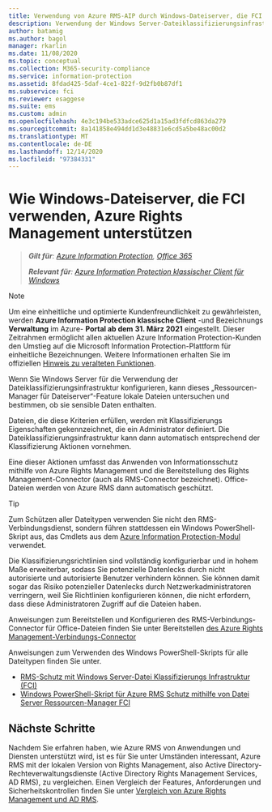 ```yaml
---
title: Verwendung von Azure RMS-AIP durch Windows-Dateiserver, die FCI unterstützen
description: Verwendung der Windows Server-Dateiklassifizierungsinfrastruktur mit Azure RMS, wenn Sie den RMS-Connector für den automatischen Schutz von Office-Dokumenten bereitstellen.
author: batamig
ms.author: bagol
manager: rkarlin
ms.date: 11/08/2020
ms.topic: conceptual
ms.collection: M365-security-compliance
ms.service: information-protection
ms.assetid: 8fdad425-5daf-4ce1-822f-9d2fb0b87df1
ms.subservice: fci
ms.reviewer: esaggese
ms.suite: ems
ms.custom: admin
ms.openlocfilehash: 4e3c194be533adce625d1a15ad3fdfcd863da279
ms.sourcegitcommit: 8a141858e494dd1d3e48831e6cd5a5be48ac00d2
ms.translationtype: MT
ms.contentlocale: de-DE
ms.lasthandoff: 12/14/2020
ms.locfileid: "97384331"
---
```

# <a name="how-windows-file-servers-that-use-fci-support-azure-rights-management"></a>Wie Windows-Dateiserver, die FCI verwenden, Azure Rights Management unterstützen

>***Gilt für**: [Azure Information Protection](https://azure.microsoft.com/pricing/details/information-protection), [Office 365](https://download.microsoft.com/download/E/C/F/ECF42E71-4EC0-48FF-AA00-577AC14D5B5C/Azure_Information_Protection_licensing_datasheet_EN-US.pdf)*
>
>***Relevant für**: [Azure Information Protection klassischer Client für Windows](faqs.md#whats-the-difference-between-the-azure-information-protection-classic-and-unified-labeling-clients)*

>[!NOTE] 
> Um eine einheitliche und optimierte Kundenfreundlichkeit zu gewährleisten, werden **Azure Information Protection klassische Client** -und Bezeichnungs **Verwaltung** im Azure- **Portal ab dem** **31. März 2021** eingestellt. Dieser Zeitrahmen ermöglicht allen aktuellen Azure Information Protection-Kunden den Umstieg auf die Microsoft Information Protection-Plattform für einheitliche Bezeichnungen. Weitere Informationen erhalten Sie im offiziellen [Hinweis zu veralteten Funktionen](https://aka.ms/aipclassicsunset).

Wenn Sie Windows Server für die Verwendung der Dateiklassifizierungsinfrastruktur konfigurieren, kann dieses „Ressourcen-Manager für Dateiserver“-Feature lokale Dateien untersuchen und bestimmen, ob sie sensible Daten enthalten. 

Dateien, die diese Kriterien erfüllen, werden mit Klassifizierungs Eigenschaften gekennzeichnet, die ein Administrator definiert. Die Dateiklassifizierungsinfrastruktur kann dann automatisch entsprechend der Klassifizierung Aktionen vornehmen. 

Eine dieser Aktionen umfasst das Anwenden von Informationsschutz mithilfe von Azure Rights Management und die Bereitstellung des Rights Management-Connector (auch als RMS-Connector bezeichnet). Office-Dateien werden von Azure RMS dann automatisch geschützt.

> [!TIP]
> Zum Schützen aller Dateitypen verwenden Sie nicht den RMS-Verbindungsdienst, sondern führen stattdessen ein Windows PowerShell-Skript aus, das Cmdlets aus dem [Azure Information Protection-Modul](./rms-client/client-admin-guide-powershell.md) verwendet.
> 

Die Klassifizierungsrichtlinien sind vollständig konfigurierbar und in hohem Maße erweiterbar, sodass Sie potenzielle Datenlecks durch nicht autorisierte und autorisierte Benutzer verhindern können. Sie können damit sogar das Risiko potenzieller Datenlecks durch Netzwerkadministratoren verringern, weil Sie Richtlinien konfigurieren können, die nicht erfordern, dass diese Administratoren Zugriff auf die Dateien haben.

Anweisungen zum Bereitstellen und Konfigurieren des RMS-Verbindungs-Connector für Office-Dateien finden Sie unter Bereitstellen [des Azure Rights Management-Verbindungs-Connector](deploy-rms-connector.md)

Anweisungen zum Verwenden des Windows PowerShell-Skripts für alle Dateitypen finden Sie unter. 

- [RMS-Schutz mit Windows Server-Datei Klassifizierungs Infrastruktur &#40;FCI&#41;](./rms-client/configure-fci.md)
- [Windows PowerShell-Skript für Azure RMS Schutz mithilfe von Datei Server Ressourcen-Manager FCI](rms-client/fci-script.md)


## <a name="next-steps"></a>Nächste Schritte

Nachdem Sie erfahren haben, wie Azure RMS von Anwendungen und Diensten unterstützt wird, ist es für Sie unter Umständen interessant, Azure RMS mit der lokalen Version von Rights Management, also Active Directory-Rechteverwaltungsdienste (Active Directory Rights Management Services, AD RMS), zu vergleichen. Einen Vergleich der Features, Anforderungen und Sicherheitskontrollen finden Sie unter [Vergleich von Azure Rights Management und AD RMS](compare-on-premise.md).


